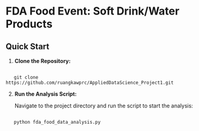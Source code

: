 # FDA Food Event: Soft Drink/Water Products

## Quick Start

1. **Clone the Repository:**
```

   git clone https://github.com/ruangkawprc/AppliedDataScience_Project1.git
```
2. **Run the Analysis Script:**

   Navigate to the project directory and run the script to start the analysis:
```

   python fda_food_data_analysis.py
```

